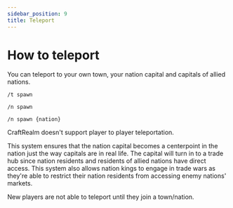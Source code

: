 ```yaml
---
sidebar_position: 9
title: Teleport
---
```


# How to teleport

You can teleport to your own town, your nation capital and capitals of allied nations.

`/t spawn`

`/n spawn`

`/n spawn {nation}`

CraftRealm doesn't support player to player teleportation.

This system ensures that the nation capital becomes a centerpoint in the nation just the way capitals are in real life. The capital will turn in to a trade hub since nation residents and residents of allied nations have direct access. This system also allows nation kings to engage in trade wars as they're able to restrict their nation residents from accessing enemy nations' markets.

New players are not able to teleport until they join a town/nation.